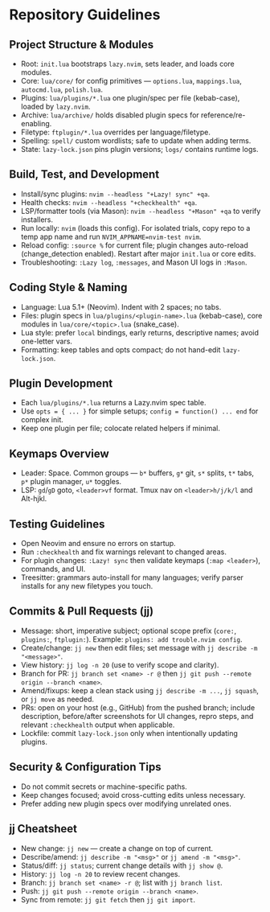 # Repository Guidelines

## Project Structure & Modules
- Root: `init.lua` bootstraps `lazy.nvim`, sets leader, and loads core modules.
- Core: `lua/core/` for config primitives — `options.lua`, `mappings.lua`, `autocmd.lua`, `polish.lua`.
- Plugins: `lua/plugins/*.lua` one plugin/spec per file (kebab-case), loaded by `lazy.nvim`.
- Archive: `lua/archive/` holds disabled plugin specs for reference/re-enabling.
- Filetype: `ftplugin/*.lua` overrides per language/filetype.
- Spelling: `spell/` custom wordlists; safe to update when adding terms.
- State: `lazy-lock.json` pins plugin versions; `logs/` contains runtime logs.

## Build, Test, and Development
- Install/sync plugins: `nvim --headless "+Lazy! sync" +qa`.
- Health checks: `nvim --headless "+checkhealth" +qa`.
- LSP/formatter tools (via Mason): `nvim --headless "+Mason" +qa` to verify installers.
- Run locally: `nvim` (loads this config). For isolated trials, copy repo to a temp app name and run `NVIM_APPNAME=nvim-test nvim`.
- Reload config: `:source %` for current file; plugin changes auto-reload (change_detection enabled). Restart after major `init.lua` or core edits.
- Troubleshooting: `:Lazy log`, `:messages`, and Mason UI logs in `:Mason`.

## Coding Style & Naming
- Language: Lua 5.1+ (Neovim). Indent with 2 spaces; no tabs.
- Files: plugin specs in `lua/plugins/<plugin-name>.lua` (kebab-case), core modules in `lua/core/<topic>.lua` (snake_case).
- Lua style: prefer `local` bindings, early returns, descriptive names; avoid one-letter vars.
- Formatting: keep tables and opts compact; do not hand-edit `lazy-lock.json`.

## Plugin Development
- Each `lua/plugins/*.lua` returns a Lazy.nvim spec table.
- Use `opts = { ... }` for simple setups; `config = function() ... end` for complex init.
- Keep one plugin per file; colocate related helpers if minimal.

## Keymaps Overview
- Leader: Space. Common groups — `b*` buffers, `g*` git, `s*` splits, `t*` tabs, `p*` plugin manager, `u*` toggles.
- LSP: `gd`/`gD` goto, `<leader>vf` format. Tmux nav on `<leader>h/j/k/l` and Alt-hjkl.

## Testing Guidelines
- Open Neovim and ensure no errors on startup.
- Run `:checkhealth` and fix warnings relevant to changed areas.
- For plugin changes: `:Lazy! sync` then validate keymaps (`:map <leader>`), commands, and UI.
- Treesitter: grammars auto-install for many languages; verify parser installs for any new filetypes you touch.

## Commits & Pull Requests (jj)
- Message: short, imperative subject; optional scope prefix (`core:`, `plugins:`, `ftplugin:`). Example: `plugins: add trouble.nvim config`.
- Create/change: `jj new` then edit files; set message with `jj describe -m "<message>"`.
- View history: `jj log -n 20` (use to verify scope and clarity).
- Branch for PR: `jj branch set <name> -r @` then `jj git push --remote origin --branch <name>`.
- Amend/fixups: keep a clean stack using `jj describe -m ...`, `jj squash`, or `jj move` as needed.
- PRs: open on your host (e.g., GitHub) from the pushed branch; include description, before/after screenshots for UI changes, repro steps, and relevant `:checkhealth` output when applicable.
- Lockfile: commit `lazy-lock.json` only when intentionally updating plugins.

## Security & Configuration Tips
- Do not commit secrets or machine-specific paths.
- Keep changes focused; avoid cross-cutting edits unless necessary.
- Prefer adding new plugin specs over modifying unrelated ones.

## jj Cheatsheet
- New change: `jj new` — create a change on top of current.
- Describe/amend: `jj describe -m "<msg>"` or `jj amend -m "<msg>"`.
- Status/diff: `jj status`; current change details with `jj show @`.
- History: `jj log -n 20` to review recent changes.
- Branch: `jj branch set <name> -r @`; list with `jj branch list`.
- Push: `jj git push --remote origin --branch <name>`.
- Sync from remote: `jj git fetch` then `jj git import`.
